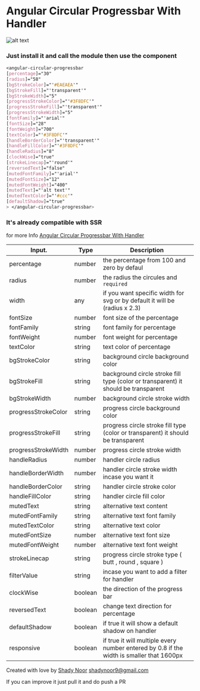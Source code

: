 # Angular Circular Progressbar With Handler

![alt text](https://i.ibb.co/CsbT6Hr/progress.png)

### Just install it and call the module then use the component

```css
<angular-circular-progressbar
[percentage]="30"
[radius]="58"
[bgStrokeColor]="'#EAEAEA'"
[bgStrokeFill]="'transparent'"
[bgStrokeWidth]="5"
[progressStrokeColor]="'#3F8DFC'"
[progressStrokeFill]="'transparent'"
[progressStrokeWidth]="5"
[fontFamily]="'arial'"
[fontSize]="28"
[fontWeight]="700"
[textColor]="'#3F8DFC'"
[handleBorderColor]="'transparent'"
[handleFillColor]="'#3F8DFC'"
[handleRadius]="8"
[clockWise]="true"
[strokeLinecap]="'round'"
[reversedText]="false"
[mutedFontFamily]="'arial'"
[mutedFontSize]="12"
[mutedFontWeight]="400"
[mutedText]="'alt text'"
[mutedTextColor]="'#ccc'"
[defaultShadow]="true"
> </angular-circular-progressbar>
```

### It's already compatible with SSR

for more Info [Angular Circular Progressbar With Handler](https://github.com/shadynoor9/Angular-circular-progressbar)

| Input.              | Type    | Description                                                                              |
| ------------------- | ------- | ---------------------------------------------------------------------------------------- |
| percentage          | number  | the percentage from 100 and zero by defaul                                               |
| radius              | number  | the radius the circules and `required`                                                   |
| width               | any     | if you want specific width for svg or by default it will be (radius x 2.3)               |
| fontSize            | number  | font size of the percentage                                                              |
| fontFamily          | string  | font family for percentage                                                               |
| fontWeight          | number  | font weight for percentage                                                               |
| textColor           | string  | text color of percentage                                                                 |
| bgStrokeColor       | string  | background circle background color                                                       |
| bgStrokeFill        | string  | background circle stroke fill type (color or transparent) it should be transparent       |
| bgStrokeWidth       | number  | background circle stroke width                                                           |
| progressStrokeColor | string  | progress circle background color                                                         |
| progressStrokeFill  | string  | progress circle stroke fill type (color or transparent) it should be transparent         |
| progressStrokeWidth | number  | progress circle stroke width                                                             |
| handleRadius        | number  | handler circle radius                                                                    |
| handleBorderWidth   | number  | handler circle stroke width incase you want it                                           |
| handleBorderColor   | string  | handler circle stroke color                                                              |
| handleFillColor     | string  | handler circle fill color                                                                |
| mutedText           | string  | alternative text content                                                                 |
| mutedFontFamily     | string  | alternative text font family                                                             |
| mutedTextColor      | string  | alternative text color                                                                   |
| mutedFontSize       | number  | alternative text font size                                                               |
| mutedFontWeight     | number  | alternative text font weight                                                             |
| strokeLinecap       | string  | progress circle stroke type ( butt , round , square )                                    |
| filterValue         | string  | incase you want to add a filter for handler                                              |
| clockWise           | boolean | the direction of the progress bar                                                        |
| reversedText        | boolean | change text direction for percentage                                                     |
| defaultShadow       | boolean | if true it will show a default shadow on handler                                         |
| responsive          | boolean | if true it will multiple every number entered by 0.8 if the width is smaller that 1600px |

Created with love by [Shady Noor](https://github.com/shadynoor)
shadynoor9@gmail.com

If you can improve it just pull it and do push a PR
